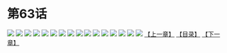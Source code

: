 # 第63话
![](https://s2.baozimh.com/scomic/yuekanshaonuyeqijun-chunquan/0/67-z58r/1.jpg)
![](https://s2.baozimh.com/scomic/yuekanshaonuyeqijun-chunquan/0/67-z58r/2.jpg)
![](https://s2.baozimh.com/scomic/yuekanshaonuyeqijun-chunquan/0/67-z58r/3.jpg)
![](https://s2.baozimh.com/scomic/yuekanshaonuyeqijun-chunquan/0/67-z58r/4.jpg)
![](https://s2.baozimh.com/scomic/yuekanshaonuyeqijun-chunquan/0/67-z58r/5.jpg)
![](https://s2.baozimh.com/scomic/yuekanshaonuyeqijun-chunquan/0/67-z58r/6.jpg)
![](https://s2.baozimh.com/scomic/yuekanshaonuyeqijun-chunquan/0/67-z58r/7.jpg)
![](https://s2.baozimh.com/scomic/yuekanshaonuyeqijun-chunquan/0/67-z58r/8.jpg)
![](https://s2.baozimh.com/scomic/yuekanshaonuyeqijun-chunquan/0/67-z58r/9.jpg)
![](https://s2.baozimh.com/scomic/yuekanshaonuyeqijun-chunquan/0/67-z58r/10.jpg)
![](https://s2.baozimh.com/scomic/yuekanshaonuyeqijun-chunquan/0/67-z58r/11.jpg)
![](https://s2.baozimh.com/scomic/yuekanshaonuyeqijun-chunquan/0/67-z58r/12.jpg)
![](https://s2.baozimh.com/scomic/yuekanshaonuyeqijun-chunquan/0/67-z58r/13.jpg)
![](https://s2.baozimh.com/scomic/yuekanshaonuyeqijun-chunquan/0/67-z58r/14.jpg)
![](https://s2.baozimh.com/scomic/yuekanshaonuyeqijun-chunquan/0/67-z58r/15.jpg)
![](https://s2.baozimh.com/scomic/yuekanshaonuyeqijun-chunquan/0/67-z58r/16.jpg)
[【上一章】](./67.md)
[【目录】](./README.md)
[【下一章】](./69.md)
